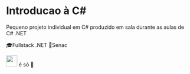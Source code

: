 # Introducao à C#
Pequeno projeto individual em C# produzido em sala durante as aulas de C# .NET

🎓Fullstack .NET
🏫Senac



<img src="https://cdn.jsdelivr.net/gh/devicons/devicon/icons/csharp/csharp-original.svg" width="30" height="30"/> é só 💚
